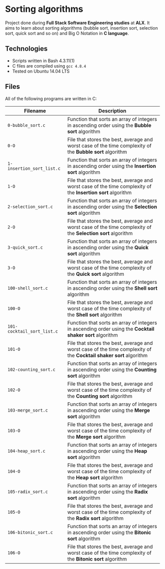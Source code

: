 # Sorting algorithms

Project done during **Full Stack Software Engineering studies** at **ALX**. It aims to learn about sorting algorithms (bubble sort, insertion sort, selection sort, quick sort and so on) and Big O Notation in **C language**.

## Technologies
* Scripts written in Bash 4.3.11(1)
* C files are compiled using `gcc 4.8.4`
* Tested on Ubuntu 14.04 LTS

## Files
All of the following programs are written in C:

| Filename | Description |
| -------- | ----------- |
| `0-bubble_sort.c` | Function that sorts an array of integers in ascending order using the **Bubble sort** algorithm |
| `0-O` | File that stores the best, average and worst case of the time complexity of the **Bubble sort** algorithm |
| `1-insertion_sort_list.c` | Function that sorts an array of integers in ascending order using the **Insertion sort** algorithm |
| `1-O` | File that stores the best, average and worst case of the time complexity of the **Insertion sort** algorithm |
| `2-selection_sort.c` | Function that sorts an array of integers in ascending order using the **Selection sort** algorithm |
| `2-O` | File that stores the best, average and worst case of the time complexity of the **Selection sort** algorithm |
| `3-quick_sort.c` | Function that sorts an array of integers in ascending order using the **Quick sort** algorithm |
| `3-O` | File that stores the best, average and worst case of the time complexity of the **Quick sort** algorithm |
| `100-shell_sort.c` | Function that sorts an array of integers in ascending order using the **Shell sort** algorithm |
| `100-O` | File that stores the best, average and worst case of the time complexity of the **Shell sort** algorithm |
| `101-cocktail_sort_list.c` | Function that sorts an array of integers in ascending order using the **Cocktail shaker sort** algorithm |
| `101-O` | File that stores the best, average and worst case of the time complexity of the **Cocktail shaker sort** algorithm |
| `102-counting_sort.c` | Function that sorts an array of integers in ascending order using the **Counting sort** algorithm |
| `102-O` | File that stores the best, average and worst case of the time complexity of the **Counting sort** algorithm |
| `103-merge_sort.c` | Function that sorts an array of integers in ascending order using the **Merge sort** algorithm |
| `103-O` | File that stores the best, average and worst case of the time complexity of the **Merge sort** algorithm |
| `104-heap_sort.c` | Function that sorts an array of integers in ascending order using the **Heap sort** algorithm |
| `104-O` | File that stores the best, average and worst case of the time complexity of the **Heap sort** algorithm |
| `105-radix_sort.c` | Function that sorts an array of integers in ascending order using the **Radix sort** algorithm |
| `105-O` | File that stores the best, average and worst case of the time complexity of the **Radix sort** algorithm |
| `106-bitonic_sort.c` | Function that sorts an array of integers in ascending order using the **Bitonic sort** algorithm |
| `106-O` | File that stores the best, average and worst case of the time complexity of the **Bitonic sort** algorithm |
